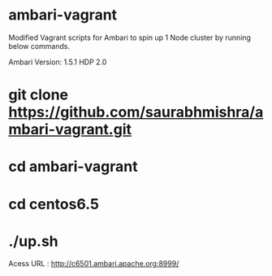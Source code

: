 ambari-vagrant
==============
Modified Vagrant scripts for Ambari to spin up 1 Node cluster by running below commands.

Ambari Version: 1.5.1
HDP 2.0

# git clone https://github.com/saurabhmishra/ambari-vagrant.git
# cd ambari-vagrant
# cd centos6.5
# ./up.sh

Acess URL : http://c6501.ambari.apache.org:8999/
